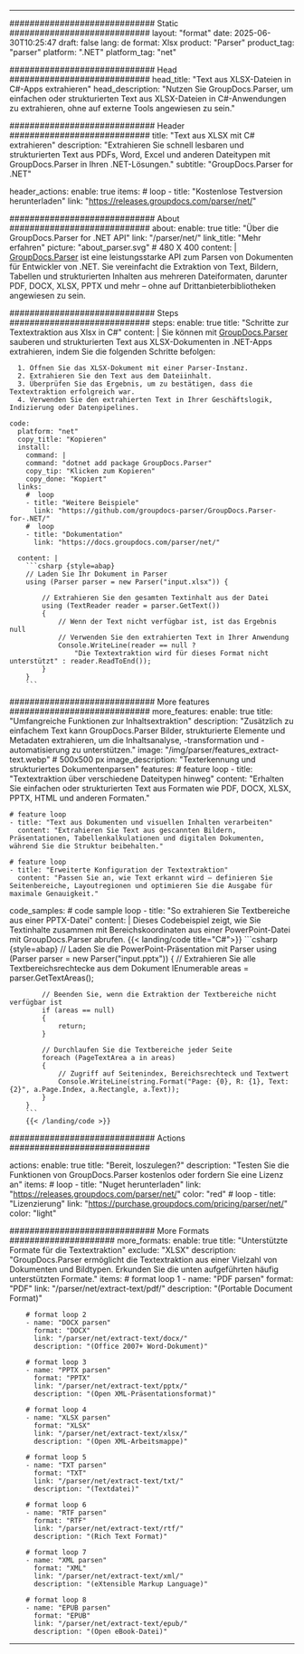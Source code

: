 


---
############################# Static ############################
layout: "format"
date:  2025-06-30T10:25:47
draft: false
lang: de
format: Xlsx
product: "Parser"
product_tag: "parser"
platform: ".NET"
platform_tag: "net"

############################# Head ############################
head_title: "Text aus XLSX-Dateien in C#-Apps extrahieren"
head_description: "Nutzen Sie GroupDocs.Parser, um einfachen oder strukturierten Text aus XLSX-Dateien in C#-Anwendungen zu extrahieren, ohne auf externe Tools angewiesen zu sein."

############################# Header ############################
title: "Text aus XLSX mit C# extrahieren" 
description: "Extrahieren Sie schnell lesbaren und strukturierten Text aus PDFs, Word, Excel und anderen Dateitypen mit GroupDocs.Parser in Ihren .NET-Lösungen."
subtitle: "GroupDocs.Parser for .NET" 

header_actions:
  enable: true
  items:
    #  loop
    - title: "Kostenlose Testversion herunterladen"
      link: "https://releases.groupdocs.com/parser/net/"
      
############################# About ############################
about:
    enable: true
    title: "Über die GroupDocs.Parser for .NET API"
    link: "/parser/net/"
    link_title: "Mehr erfahren"
    picture: "about_parser.svg" # 480 X 400
    content: |
       [GroupDocs.Parser](/parser/net/) ist eine leistungsstarke API zum Parsen von Dokumenten für Entwickler von .NET. Sie vereinfacht die Extraktion von Text, Bildern, Tabellen und strukturierten Inhalten aus mehreren Dateiformaten, darunter PDF, DOCX, XLSX, PPTX und mehr – ohne auf Drittanbieterbibliotheken angewiesen zu sein.

############################# Steps ############################
steps:
    enable: true
    title: "Schritte zur Textextraktion aus Xlsx in C#"
    content: |
      Sie können mit [GroupDocs.Parser](/parser/net/) sauberen und strukturierten Text aus XLSX-Dokumenten in .NET-Apps extrahieren, indem Sie die folgenden Schritte befolgen:
      
      1. Öffnen Sie das XLSX-Dokument mit einer Parser-Instanz.
      2. Extrahieren Sie den Text aus dem Dateiinhalt.
      3. Überprüfen Sie das Ergebnis, um zu bestätigen, dass die Textextraktion erfolgreich war.
      4. Verwenden Sie den extrahierten Text in Ihrer Geschäftslogik, Indizierung oder Datenpipelines.
   
    code:
      platform: "net"
      copy_title: "Kopieren"
      install:
        command: |
        command: "dotnet add package GroupDocs.Parser"
        copy_tip: "Klicken zum Kopieren"
        copy_done: "Kopiert"
      links:
        #  loop
        - title: "Weitere Beispiele"
          link: "https://github.com/groupdocs-parser/GroupDocs.Parser-for-.NET/"
        #  loop
        - title: "Dokumentation"
          link: "https://docs.groupdocs.com/parser/net/"
          
      content: |
        ```csharp {style=abap}
        // Laden Sie Ihr Dokument in Parser
        using (Parser parser = new Parser("input.xlsx")) {

            // Extrahieren Sie den gesamten Textinhalt aus der Datei
            using (TextReader reader = parser.GetText()) 
            {
                // Wenn der Text nicht verfügbar ist, ist das Ergebnis null
                // Verwenden Sie den extrahierten Text in Ihrer Anwendung
                Console.WriteLine(reader == null ? 
                    "Die Textextraktion wird für dieses Format nicht unterstützt" : reader.ReadToEnd());
            }
        }
        ```  

############################# More features ############################
more_features:
  enable: true
  title: "Umfangreiche Funktionen zur Inhaltsextraktion"
  description: "Zusätzlich zu einfachem Text kann GroupDocs.Parser Bilder, strukturierte Elemente und Metadaten extrahieren, um die Inhaltsanalyse, -transformation und -automatisierung zu unterstützen."
  image: "/img/parser/features_extract-text.webp" # 500x500 px
  image_description: "Texterkennung und strukturiertes Dokumentenparsen"
  features:
    # feature loop
    - title: "Textextraktion über verschiedene Dateitypen hinweg"
      content: "Erhalten Sie einfachen oder strukturierten Text aus Formaten wie PDF, DOCX, XLSX, PPTX, HTML und anderen Formaten."

    # feature loop
    - title: "Text aus Dokumenten und visuellen Inhalten verarbeiten"
      content: "Extrahieren Sie Text aus gescannten Bildern, Präsentationen, Tabellenkalkulationen und digitalen Dokumenten, während Sie die Struktur beibehalten."

    # feature loop
    - title: "Erweiterte Konfiguration der Textextraktion"
      content: "Passen Sie an, wie Text erkannt wird – definieren Sie Seitenbereiche, Layoutregionen und optimieren Sie die Ausgabe für maximale Genauigkeit."
      
  code_samples:
    # code sample loop
    - title: "So extrahieren Sie Textbereiche aus einer PPTX-Datei"
      content: |
        Dieses Codebeispiel zeigt, wie Sie Textinhalte zusammen mit Bereichskoordinaten aus einer PowerPoint-Datei mit GroupDocs.Parser abrufen.
        {{< landing/code title="C#">}}
        ```csharp {style=abap}
        //  Laden Sie die PowerPoint-Präsentation mit Parser
        using (Parser parser = new Parser("input.pptx"))
        {
            // Extrahieren Sie alle Textbereichsrechtecke aus dem Dokument
            IEnumerable<PageTextArea> areas = parser.GetTextAreas();

            // Beenden Sie, wenn die Extraktion der Textbereiche nicht verfügbar ist
            if (areas == null)
            {
                return;
            }

            // Durchlaufen Sie die Textbereiche jeder Seite
            foreach (PageTextArea a in areas)
            {
                // Zugriff auf Seitenindex, Bereichsrechteck und Textwert
                Console.WriteLine(string.Format("Page: {0}, R: {1}, Text: {2}", a.Page.Index, a.Rectangle, a.Text));
            }
        }
        ```
        {{< /landing/code >}}


############################# Actions ############################

actions:
  enable: true
  title: "Bereit, loszulegen?"
  description: "Testen Sie die Funktionen von GroupDocs.Parser kostenlos oder fordern Sie eine Lizenz an"
  items:
    #  loop
    - title: "Nuget herunterladen"
      link: "https://releases.groupdocs.com/parser/net/"
      color: "red"
        #  loop
    - title: "Lizenzierung"
      link: "https://purchase.groupdocs.com/pricing/parser/net/"
      color: "light"


############################# More Formats #####################
more_formats:
    enable: true
    title: "Unterstützte Formate für die Textextraktion"
    exclude: "XLSX"
    description: "GroupDocs.Parser ermöglicht die Textextraktion aus einer Vielzahl von Dokumenten und Bildtypen. Erkunden Sie die unten aufgeführten häufig unterstützten Formate."
    items: 
        # format loop 1
        - name: "PDF parsen"
          format: "PDF"
          link: "/parser/net/extract-text/pdf/"
          description: "(Portable Document Format)"
          
        # format loop 2
        - name: "DOCX parsen"
          format: "DOCX"
          link: "/parser/net/extract-text/docx/"
          description: "(Office 2007+ Word-Dokument)"
          
        # format loop 3
        - name: "PPTX parsen"
          format: "PPTX"
          link: "/parser/net/extract-text/pptx/"
          description: "(Open XML-Präsentationsformat)"
          
        # format loop 4
        - name: "XLSX parsen"
          format: "XLSX"
          link: "/parser/net/extract-text/xlsx/"
          description: "(Open XML-Arbeitsmappe)"
          
        # format loop 5
        - name: "TXT parsen"
          format: "TXT"
          link: "/parser/net/extract-text/txt/"
          description: "(Textdatei)"
          
        # format loop 6
        - name: "RTF parsen"
          format: "RTF"
          link: "/parser/net/extract-text/rtf/"
          description: "(Rich Text Format)"
          
        # format loop 7
        - name: "XML parsen"
          format: "XML"
          link: "/parser/net/extract-text/xml/"
          description: "(eXtensible Markup Language)"
          
        # format loop 8
        - name: "EPUB parsen"
          format: "EPUB"
          link: "/parser/net/extract-text/epub/"
          description: "(Open eBook-Datei)"
         
          

---